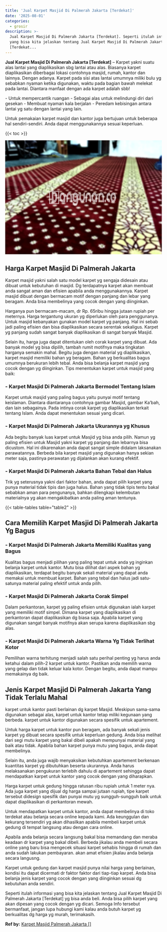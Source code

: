 ```yaml
---
title: 'Jual Karpet Masjid Di Palmerah Jakarta [Terdekat]'
date: '2025-08-01'
categories:
  - grosir
description: >-
  Jual Karpet Masjid Di Palmerah Jakarta [Terdekat]. Seperti itulah informasi
  yang bisa kita jelaskan tentang Jual Karpet Masjid Di Palmerah Jakarta
  [Terdekat...
---
```


**Jual Karpet Masjid Di Palmerah Jakarta \[Terdekat\]** – Karpet yakni suatu alas lantai yang diaplikasikan sbg lantai atau alas. Biasanya karpet diaplikasikan diberbagai lokasi contohnya masjid, rumah, kantor dan lainnya. Dengan adanya. Karpet pada sisi atas lantai umumnya miliki bulu yg sebabkan nyaman ketika digunakan, waktu pada bagian bawah melekat pada lantai. Diantara manfaat dengan ada karpet adalah sbb!

\- Untuk mempercantik ruangan - Sebagai alas untuk melindungi diri dari gesekan - Membuat nyaman kala berjalan - Peredam kebisingan antara lantai yg satu dengan lantai yang lain.

Untuk pemakaian karpet masjid dan kantor juga bertujuan untuk beberapa hal sendiri-sendiri. Anda dapat menggunakannya sesuai keperluan.

{{< toc >}}

![Jual Karpet Masjid Di Palmerah Jakarta [Terdekat]](/images/grosir-karpet-murah-12.png)

## Harga Karpet Masjid Di Palmerah Jakarta

Karpet masjid yakni salah satu model karpet yg sengaja didesain atau dibuat untuk kebutuhan di masjid. Dg terdapatnya karpet akan membuat anda sangat aman dan efisien apabila anda menggunakannya. Karpet masjid dibuat dengan bermacam motif dengan panjang dan lebar yang beragam. Anda bisa membelinya yang cocok dengan yang diinginkan.

Harganya pun bermacam-macam, dr Rp. 65ribu hingga jutaan rupiah per meternya. Harga tergantung ukuran yg diperlukan oleh para penggunanya. Untuk masjid kebanyakan gunakan model karpet yg panjang. Hal ini sebab jadi paling efisien dan bisa diaplikasikan secara serentak sekaligus. Karpet yg panjang sudah sangat banyak diaplikasikan di sangat banyak Masjid.

Selain itu, harga juga dapat ditentukan oleh corak karpet yang dibuat. Ada banyak model yg bisa dipilih, tambah rumit motifnya maka tingkatan harganya semakin mahal. Begitu juga dengan material yg diaplikasikan, karpet masjid memiliki bahan yg beragam. Bahan yg berkualitas bagus umumnya berukuran lebih tebal. Anda bisa belanja karpet masjid yang cocok dengan yg diinginkan. Tips menentukan karpet untuk masjid yang baik:

### \- Karpet Masjid Di Palmerah Jakarta Bermodel Tentang Islam

Karpet untuk masjid yang paling bagus yaitu punyai motif tentang keislaman. Diantara diantaranya contohnya gambar Masjid, gambar Ka’bah, dan lain sebagainya. Pada intinya corak karpet yg diaplikasikan terkait tentang Islam. Anda dapat menentukan sesuai yang dicari.

### \- Karpet Masjid Di Palmerah Jakarta Ukurannya yg Khusus

Ada begitu banyak luas karpet untuk Masjid yg bisa anda pilih. Namun yg paling efisien untuk Masjid yakni karpet yg panjang dan lebarnya bisa dicustom. Hal ini dikarenakan anda dapat sangat simple didalam laksanakan perawatannya. Berbeda bila karpet masjid yang digunakan hanya sekian meter saja, pastinya perawatan yg dijalankan akan kurang efektif.

### \- Karpet Masjid Di Palmerah Jakarta Bahan Tebal dan Halus

Trik yg seterusnya yakni dari faktor bahan, anda dapat pilih karpet yang punya material tidak tipis dan juga halus. Bahan yang tidak tipis tentu bakal sebabkan aman para pengunanya, bahkan dilengkapi kelembutan materialnya yg akan mengakibatkan anda paling aman tentunya.

{{< table-tables table="table2" >}}

## Cara Memilih Karpet Masjid Di Palmerah Jakarta Yg Bagus

### \- Karpet Masjid Di Palmerah Jakarta Memiliki Kualitas yang Bagus

Kualitas bagus menjadi pilihan yang paling tepat untuk anda yg inginkan belanja karpet untuk kantor. Mutu bisa dilihat dari aspek bahan yg diaplikasikan, terdapat begitu banyak sekali material yang dapat anda memakai untuk membuat karpet. Bahan yang tebal dan halus jadi satu-satunya material paling efektif untuk anda pilih.

### \- Karpet Masjid Di Palmerah Jakarta Corak Simpel

Dalam perkantoran, karpet yg paling efisien untuk digunakan ialah karpet yang memiliki motif simpel. Dimana karpet yang diaplikasikan di perkantoran dapat diaplikasikan dg biasa saja. Apabila karpet yang digunakan sangat banyak motifnya akan serupa karena diaplikasikan sbg alas.

### \- Karpet Masjid Di Palmerah Jakarta Warna Yg Tidak Terlihat Kotor

Pemilihan warna terhitung menjadi salah satu perihal penting yg harus anda ketahui dalam pilih-2 karpet untuk kantor. Pastikan anda memilih warna yang gelap dan tidak keluar kala kotor. Dengan begitu, anda dapat mampu memakainya dg baik.

## Jenis Karpet Masjid Di Palmerah Jakarta Yang Tidak Terlalu Mahal

karpet untuk kantor pasti berlainan dg karpet Masjid. Meskipun sama-sama digunakan sebagai alas, karpet untuk kantor tetap miliki kegunaan yang berbeda. karpet untuk kantor digunakan secara spesifik untuk apartement.

Untuk harga karpet untuk kantor pun beragam, ada banyak sekali jenis karpet yg dibuat secara spesifik untuk keperluan gedung. Anda bisa melihat dari segi mutu karpet yang bakal dibeli apakah mempunyai material yang baik atau tidak. Apabila bahan karpet punya mutu yang bagus, anda dapat membelinya.

Selain itu, anda juga wajib menyaksikan kebutuhkan apartement berkenaan kuantitas karpet yg dibutuhkan beserta ukurannya. Anda harus melaksanakan pengukuran terlebih dahulu di apartement sehingga dapat mendapatkan karpet untuk kantor yang cocok dengan yang diharapkan.

Harga karpet untuk gedung hingga ratusan ribu rupiah untuk 1 meter nya. Ada juga karpet yang dijual dg harga sampai jutaan rupiah, tipe karpet tersebut didesign spesifik dan punyai mutu yg sungguh-sungguh baik untuk dapat diaplikasikan di perkantoran mewah.

Untuk mendapatkan karpet untuk kantor, anda dapat membelinya di toko terdekat atau belanja secara online kepada kami. Ada keunggulan dan kekurang tersendiri yg akan dihasilkan apabila membeli karpet untuk gedung di tempat langsung atau dengan cara online.

Apabila anda belanja secara langsung bakal bisa memandang dan meraba keadaan dr karpet yang bakal dibeli. Berbeda jikalau anda membeli secara online yang baru bisa mengecek situasi karpet sehabis hingga di rumah dan anda sudah lakukan pembayaran. akan amat efisien jikalau anda belanja secara langusng.

Karpet untuk gedung dan karpet masjid punya nilai harga yang berlainan, kondisi itu dapat dicermati dr faktor faktor dari tiap-tiap karpet. Anda bisa belanja jenis karpet yang cocok dengan yang diinginkan sesuai dg kebutuhan anda sendiri.

Seperti itulah informasi yang bisa kita jelaskan tentang Jual Karpet Masjid Di Palmerah Jakarta \[Terdekat\] yg bisa anda beli. Anda bisa pilih karpet yang akan dipesan yang cocok dengan yg dicari. Semoga Info tersebut bermanfaat, jangan lupa hubungi kami kalau anda butuh karpet yg berkualitas dg harga yg murah, terimakasih.

**Ref by:**  [Karpet Masjid Palmerah Jakarta []](https://id.wikipedia.org/wiki/Karpet)
